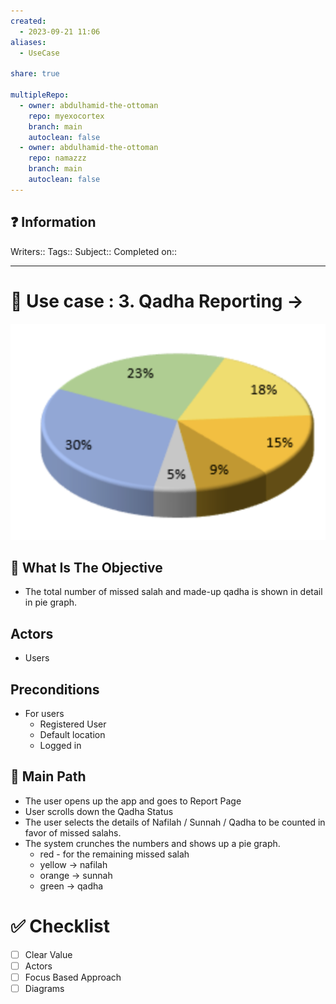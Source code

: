 ```yaml
---
created:
  - 2023-09-21 11:06
aliases:
  - UseCase

share: true

multipleRepo:
  - owner: abdulhamid-the-ottoman
    repo: myexocortex
    branch: main
    autoclean: false
  - owner: abdulhamid-the-ottoman
    repo: namazzz
    branch: main
    autoclean: false
---
```


## ❓ Information
Writers::
Tags::
Subject::
Completed on::

---
# 🔰 Use case : 3. Qadha Reporting ->  
![400](./40-referenceVAULTS/Resource%20Library/Images/Pasted%20image%2020230921110711.png)
## 🎯 What Is The Objective
- The total number of missed salah and made-up qadha is shown in detail in pie graph. 
## Actors 
* Users
## Preconditions 
- For users
	- Registered User
	- Default location
	- Logged in
## 📃 Main Path 
* The user opens up the app and goes to Report Page
* User scrolls down the Qadha Status 
* The user selects the details of Nafilah / Sunnah / Qadha to be counted in favor of missed salahs. 
* The system crunches the numbers  and shows up a pie graph.
	* red - for the remaining missed salah
	* yellow -> nafilah
	* orange -> sunnah
	* green -> qadha

# ✅ Checklist
- [ ] Clear Value 
- [ ] Actors
- [ ] Focus Based Approach
- [ ] Diagrams
